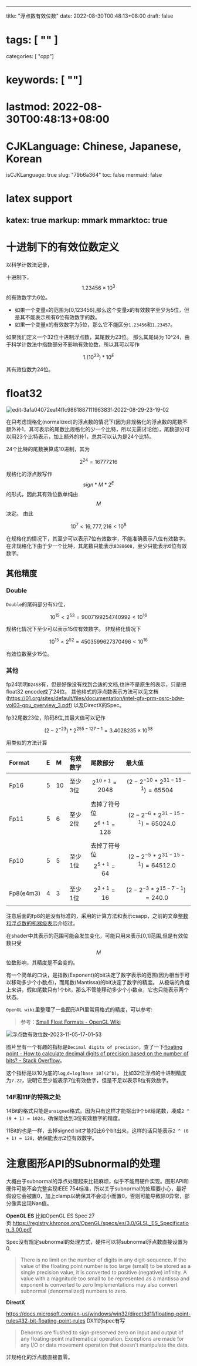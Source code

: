
---
title: "浮点数有效位数"
date: 2022-08-30T00:48:13+08:00
draft: false
# tags: [ "" ]
categories: [ "cpp"]
# keywords: [ ""]
# lastmod: 2022-08-30T00:48:13+08:00
# CJKLanguage: Chinese, Japanese, Korean
isCJKLanguage: true
slug: "79b6a364"
toc: false
mermaid: false
# latex support
katex: true
markup: mmark
mmarktoc: true
---


# 十进制下的有效位数定义

以科学计数法记录，

十进制下，
$$
1.23456 \times 10^3
$$
的有效数字为6位。

- 如果一个变量`x`的范围为[0,123456],那么这个变量x的有效数字至少为5位，但是其不能表示所有6位有效数字的数。
- 如果一个变量x的有效数字为5位，那么它不能区分`1.23456`和`1.23457`。

如果我们定义一个32位十进制浮点数，其尾数为23位。
那么其尾码为 10^24，由于科学计数法中指数部分不影响有效位数，所以其可以写作

$$
1.(10^{23}) * 10^E
$$

其有效位数为24位。

# float32

![edit-3afa04072ea14ffc986188711196383f-2022-08-29-23-19-02](https://img.blurredcode.com/img/edit-3afa04072ea14ffc986188711196383f-2022-08-29-23-19-02.png?x-oss-process=style/compress)

在只考虑规格化(normalized)的浮点数的情况下(因为非规格化的浮点数的尾数不额外补1，其可表示的尾数比规格化的少一个比特，所以无需讨论他)，尾数部分可以用23个比特表示，加上额外的补1，总共可以认为是24个比特。

24个比特的尾数换算成10进制，其为

$$
2^{24} = 16777216
$$

规格化的浮点数写作 $$sign * M * 2^{E}$$ 的形式，因此其有效位数单纯由$$M$$决定。
由此

$$
10^7<16,777,216 < 10^8
$$

在规格化的情况下，其至少可以表示7位有效数字，不能准确表示八位有效数字。
在非规格化下由于少一个比特，其尾数只能表示`8388608`，至少只能表示6位有效数字。

## 其他精度

### Double
`Double`的尾码部分有`52`位，

$$ 10^{15} <  2^{53} = 9007199254740992 < 10^{16} $$

规格化情况下至少可以表示15位有效数字。
非规格化情况下

$$ 10^{15} <  2^{52} = 4503599627370496< 10^{16} $$

有效位数至少15位。

### 其他

fp24明明`D24S8`有，但是好像没有找到合适的文档,也许不是原生的表示，只是把float32 encode成了24位。
其他格式的浮点数表示方法可以见文档
(https://01.org/sites/default/files/documentation/intel-gfx-prm-osrc-bdw-vol03-gpu_overview_3.pdf)
以及DirectX的Spec。

fp32尾数23位，阶码8位,其最大值可以记作

$$
(2 - 2^{-23}) * 2 ^ {255 - 127 - 1} = 3.4028235 × 10^{38}
$$

用类似的方法计算

| Format | E      | M | 有效数字 |  尾数部分 | 最大值 |
| :---      | :---      | :--- | :---        |:---    | :---     |
|Fp16|5|10| 至少3位 |  $$2^{10 + 1} = 2048$$ | $$(2 - 2^{-10} * 2 ^{ 31 - 15 - 1}) = 65504$$ | 
|Fp11|5|6| 至少2位 |  去掉了符号位 $$2^{6 + 1} = 128$$ |$$(2 - 2^{-6} * 2 ^{ 31 - 15 - 1}) = 65024.0$$ |
|Fp10|5|5| 至少1位 |  去掉了符号位 $$2^{5 + 1} = 64$$ |$$(2 - 2^{-5} * 2 ^{ 31 - 15 - 1}) = 64512.0$$|
|Fp8(e4m3) |4|3| 至少1位 |  $$2^{3 + 1} = 16$$ | $$(2 - 2^{-3} * 2 ^{ 15 - 7 - 1}) = 240.0$$ |

注意后面的fp8的是没有标准的，采用的计算方法和表示csapp，之前的文章[整数和浮点数的机器级表示](https://blurredcode.com/2020/09/%E6%95%B4%E6%95%B0%E5%92%8C%E6%B5%AE%E7%82%B9%E6%95%B0%E7%9A%84%E6%9C%BA%E5%99%A8%E7%BA%A7%E8%A1%A8%E7%A4%BA/)介绍过。

在shader中其表示的范围可能会发生变化，可能只用来表示[0,1]范围,但是有效位数只受$$M$$位数影响，其精度是不会变的。

有一个简单的口诀，是指数(Exponent)的bit决定了数字表示的范围(因为相当于可以移动多少个小数点)，而尾数(Mantissa)的bit决定了数字的精度。
从极端的角度上来讲，假如尾数只有1个bit，那么不管能移动多少个小数点，它也只能表示两个状态。

`OpenGL wiki`里整理了一些图形API里常用格式的精度，可以参考:
> 参考：[Small Float Formats - OpenGL Wiki](https://www.khronos.org/opengl/wiki/Small_Float_Formats)

![浮点数有效位数-2023-11-05-17-01-53](https://img.blurredcode.com/img/浮点数有效位数-2023-11-05-17-01-53.png?x-oss-process=style/compress)

图片里有一个有趣的指标是`Decimal digits of precision`，查了一下[floating point - How to calculate decimal digits of precision based on the number of bits? - Stack Overflow](https://stackoverflow.com/questions/10484332/how-to-calculate-decimal-digits-of-precision-based-on-the-number-of-bits)。

这个指标是以10为底的`log`,`d=log[base 10](2^b)`。
比如32位浮点的十进制精度为`7.22`，说明它至少能表示7位有效数字，但是不足以表示8位有效数字。

### 14F和11F的特殊之处

14Bit的格式只能是`unsigned`格式。因为只有这样才能抠出9个bit给尾数，凑成`2 ^ (9 + 1) = 1024`，确保能达到3位有效数字的精度。

11Bit的也是一样，去掉signed bit才能扣出6个bit出来，这样的话只能表示`2 ^ (6 + 1) = 128`，确保能表示2位有效数字。



# 注意图形API的Subnormal的处理

大概由于subnormal的浮点处理起来比较麻烦，似乎不能用硬件实现。图形API和硬件可能不会完整实现IEEE 754标准，所以关于subnormal的处理要小心，最好假设它会被置0，加上clamp以确保其不会过小而置0，否则可能导致除0异常，部分像素出现Nan值。

**OpenGL ES**
比如OpenGL ES Spec 27页:https://registry.khronos.org/OpenGL/specs/es/3.0/GLSL_ES_Specification_3.00.pdf

Spec没有规定subnormal的处理方式，硬件可以将subnormal浮点数直接设置为0.
>There is no limit on the number of digits in any digit-sequence. If the value of the floating point number
is too large (small) to be stored as a single precision value, it is converted to positive (negative) infinity. A
value with a magnitude too small to be represented as a mantissa and exponent is converted to zero
Implementations may also convert subnormal (denormalized) numbers to zero.


**DirectX**

https://docs.microsoft.com/en-us/windows/win32/direct3d11/floating-point-rules#32-bit-floating-point-rules
DX11的spec有写

> Denorms are flushed to sign-preserved zero on input and output of any floating-point mathematical operation. Exceptions are made for any I/O or data movement operation that doesn't manipulate the data.

非规格化的浮点数直接置零。
